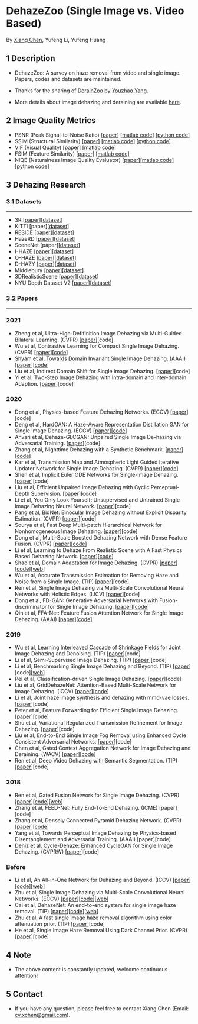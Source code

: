 # DehazeZoo (Single Image vs. Video Based)
By [Xiang Chen](https://cxtalk.github.io/), Yufeng Li, Yufeng Huang

## 1 Description
   * DehazeZoo: A survey on haze removal from video and single image. Papers, codes and datasets are maintained.

   * Thanks for the sharing of [DerainZoo](https://github.com/nnUyi/DerainZoo) by [Youzhao Yang](https://github.com/nnuyi).
   
   * More details about image dehazing and deraining are available [here](https://zhuanlan.zhihu.com/dehaze-derain).

## 2 Image Quality Metrics
* PSNR (Peak Signal-to-Noise Ratio) [[paper]](https://ieeexplore.ieee.org/stamp/stamp.jsp?tp=&arnumber=4550695) [[matlab code]](https://www.mathworks.com/help/images/ref/psnr.html) [[python code]](https://github.com/aizvorski/video-quality)
* SSIM (Structural Similarity) [[paper]](https://ieeexplore.ieee.org/stamp/stamp.jsp?tp=&arnumber=1284395) [[matlab code]](http://www.cns.nyu.edu/~lcv/ssim/ssim_index.m) [[python code]](https://github.com/aizvorski/video-quality/blob/master/ssim.py)
* VIF (Visual Quality) [[paper]](https://ieeexplore.ieee.org/stamp/stamp.jsp?tp=&arnumber=1576816) [[matlab code]](http://sse.tongji.edu.cn/linzhang/IQA/Evalution_VIF/eva-VIF.htm)
* FSIM (Feature Similarity) [[paper]](https://ieeexplore.ieee.org/stamp/stamp.jsp?tp=&arnumber=5705575) [[matlab code]](http://sse.tongji.edu.cn/linzhang/IQA/FSIM/FSIM.htm)
* NIQE (Naturalness Image Quality Evaluator) [[paper]](http://live.ece.utexas.edu/research/Quality/niqe_spl.pdf)[[matlab code]](http://live.ece.utexas.edu/research/Quality/index_algorithms.htm)[[python code]](https://github.com/aizvorski/video-quality/blob/master/niqe.py)

## 3 Dehazing Research
### 3.1 Datasets
------------
* 3R [[paper](https://arxiv.org/abs/2008.03864)][[dataset](https://github.com/chaimi2013/3R)]
* KITTI [paper][[dataset](http://www.cvlibs.net/datasets/kitti/eval_depth_all.php)]
* RESIDE [[paper](https://arxiv.org/pdf/1712.04143.pdf)][[dataset](https://sites.google.com/view/reside-dehaze-datasets)]
* HazeRD [[paper](http://www.ece.rochester.edu/~gsharma/papers/Zhang_ICIP2017_HazeRD.pdf)][[dataset](https://labsites.rochester.edu/gsharma/research/computer-vision/hazerd/)]
* SceneNet [paper][[dataset](https://robotvault.bitbucket.io/scenenet-rgbd.html)]
* I-HAZE [[paper](https://data.vision.ee.ethz.ch/cvl/ntire18//o-haze/O-HAZE.pdf)][[dataset](http://www.vision.ee.ethz.ch/ntire18/i-haze/)]
* O-HAZE [[paper](https://data.vision.ee.ethz.ch/cvl/ntire18//o-haze/O-HAZE.pdf)][[dataset](http://www.vision.ee.ethz.ch/ntire18/o-haze/)]
* D-HAZY [[paper](http://www.meo.etc.upt.ro/AncutiProjectPages/D_Hazzy_ICIP2016/D_HAZY_ICIP2016.pdf)][[dataset](https://www.researchgate.net/publication/307516141_D-HAZY_A_dataset_to_evaluate_quantitatively_dehazing_algorithms)]
* Middlebury [[paper](http://www.cs.middlebury.edu/~schar/papers/datasets-gcpr2014.pdf)][[dataset](http://vision.middlebury.edu/stereo/data/scenes2014/)]
* 3DRealisticScene [[paper](https://arxiv.org/abs/2004.08554)][[dataset](https://github.com/liruoteng/3DRealisticSceneDehaze)]
* NYU Depth Dataset V2 [[paper](https://cs.nyu.edu/~silberman/papers/indoor_seg_support.pdf)][[dataset](https://cs.nyu.edu/~silberman/datasets/nyu_depth_v2.html)]

### 3.2 Papers
--------------
### 2021
* Zheng et al, Ultra-High-Defifinition Image Dehazing via Multi-Guided Bilateral Learning. (CVPR) [[paper](https://openaccess.thecvf.com/content/CVPR2021/papers/Zheng_Ultra-High-Definition_Image_Dehazing_via_Multi-Guided_Bilateral_Learning_CVPR_2021_paper.pdf)][code]
* Wu et al, Contrastive Learning for Compact Single Image Dehazing. (CVPR) [[paper](https://arxiv.org/pdf/2104.09367.pdf)][[code](https://github.com/GlassyWu/AECR-Net)]
* Shyam et al, Towards Domain Invariant Single Image Dehazing. (AAAI) [[paper](https://arxiv.org/abs/2101.10449)][[code](https://github.com/PS06/DIDH)]
* Liu et al, Indirect Domain Shift for Single Image Dehazing. [[paper](https://arxiv.org/abs/2102.03268v1)][code]
* Yi et al, Two-Step Image Dehazing with Intra-domain and Inter-domain Adaption. [[paper](https://arxiv.org/pdf/2102.03501.pdf)][code]

### 2020
* Dong et al, Physics-based Feature Dehazing Networks. (ECCV) [[paper](https://www.ecva.net/papers/eccv_2020/papers_ECCV/papers/123750188.pdf)][code]
* Deng et al, HardGAN: A Haze-Aware Representation Distillation GAN for Single Image Dehazing. (ECCV) [[paper](https://www.ecva.net/papers/eccv_2020/papers_ECCV/papers/123510715.pdf)][[code](https://github.com/huangzilingcv/HardGAN)]
* Anvari et al, Dehaze-GLCGAN: Unpaired Single Image De-hazing via Adversarial Training. [[paper](http://xxx.itp.ac.cn/abs/2008.06632)][code]
* Zhang et al, Nighttime Dehazing with a Synthetic Benchmark. [[paper](https://arxiv.org/abs/2008.03864)][[code](https://github.com/chaimi2013/3R)]
* Kar et al, Transmission Map and Atmospheric Light Guided Iterative Updater Network for Single Image Dehazing. (CVPR) [[paper](http://xxx.itp.ac.cn/abs/2008.01701)][[code](https://github.com/aupendu/iterative-dehaze)]
* Shen et al, Implicit Euler ODE Networks for Single-Image Dehazing. [[paper](https://arxiv.org/abs/2007.06443)][code]
* Liu et al, Efficient Unpaired Image Dehazing with Cyclic Perceptual-Depth Supervision. [[paper](https://arxiv.org/abs/2007.05220)][code]
* Li et al, You Only Look Yourself: Unsupervised and Untrained Single Image Dehazing Neural Network. [[paper](https://arxiv.org/abs/2006.16829)][code]
* Pang et al, BidNet: Binocular Image Dehazing without Explicit Disparity Estimation. (CVPR) [[paper](http://openaccess.thecvf.com/content_CVPR_2020/papers/Pang_BidNet_Binocular_Image_Dehazing_Without_Explicit_Disparity_Estimation_CVPR_2020_paper.pdf)][code]
* Sourya et al, Fast Deep Multi-patch Hierarchical Network for Nonhomogeneous Image Dehazing. [[paper](https://arxiv.org/abs/2005.05999)][code]
* Dong et al, Multi-Scale Boosted Dehazing Network with Dense Feature Fusion. (CVPR) [[paper](https://arxiv.org/abs/2004.13388)][[code](https://github.com/BookerDeWitt/MSBDN-DFF)]
* Li et al, Learning to Dehaze From Realistic Scene with A Fast Physics Based Dehazing Network. [[paper](https://arxiv.org/abs/2004.08554)][[code](https://github.com/liruoteng/3DRealisticSceneDehaze)]
* Shao et al, Domain Adaptation for Image Dehazing. (CVPR) [[paper](https://arxiv.org/abs/2005.04668)][[code](https://github.com/HUSTSYJ/DA_dahazing)][[web](https://sites.google.com/site/renwenqi888)]
* Wu et al, Accurate Transmission Estimation for Removing Haze and Noise from a Single Image. (TIP) [[paper](https://ieeexplore.ieee.org/document/8891906)][code]
* Ren et al, Single Image Dehazing via Multi-Scale Convolutional Neural Networks with Holistic Edges. (IJCV) [[paper](https://link.springer.com/article/10.1007%2Fs11263-019-01235-8)][code]
* Dong et al, FD-GAN: Generative Adversarial Networks with Fusion-discriminator for Single Image Dehazing. [[paper](https://arxiv.org/abs/2001.06968)][[code](https://github.com/WeilanAnnn/FD-GAN)]
* Qin et al, FFA-Net: Feature Fusion Attention Network for Single Image Dehazing. (AAAI) [[paper](https://arxiv.org/abs/1911.07559)][[code](https://github.com/zhilin007/FFA-Net)]

### 2019
* Wu et al, Learning Interleaved Cascade of Shrinkage Fields for Joint Image Dehazing and Denoising. (TIP) [[paper](https://ieeexplore.ieee.org/document/8852852)][code]
* Li et al, Semi-Supervised Image Dehazing. (TIP) [[paper](https://ieeexplore.ieee.org/abstract/document/8902220/)][code]
* Li et al, Benchmarking Single Image Dehazing and Beyond. (TIP) [[paper](https://arxiv.org/abs/1712.04143)][code][[web](https://sites.google.com/site/boyilics/website-builder/reside)]
* Pei et al, Classification-driven Single Image Dehazing. [[paper](https://arxiv.org/abs/1911.09389)][code]
* Liu et al, GridDehazeNet: Attention-Based Multi-Scale Network for Image Dehazing. (ICCV) [[paper](https://arxiv.org/abs/1908.03245)][[code](https://github.com/proteus1991/GridDehazeNet)]
* Li et al, Joint haze image synthesis and dehazing with mmd-vae losses. [[paper](https://arxiv.org/abs/1905.05947)][code]
* Peter et al, Feature Forwarding for Efficient Single Image Dehazing. [[paper](https://arxiv.org/abs/1904.09059)][code]
* Shu et al, Variational Regularized Transmission Refinement for Image Dehazing. [[paper](https://arxiv.org/abs/1902.07069)][code]
* Liu et al, End-to-End Single Image Fog Removal using Enhanced Cycle Consistent Adversarial Networks. [[paper](https://arxiv.org/abs/1902.01374)][code]
* Chen et al, Gated Context Aggregation Network for Image Dehazing and Deraining. (WACV) [[paper](https://arxiv.org/abs/1811.08747)][[code](https://github.com/cddlyf/GCANet)]
* Ren et al, Deep Video Dehazing with Semantic Segmentation. (TIP) [[paper](https://ieeexplore.ieee.org/document/8492451)][code]

### 2018
* Ren et al, Gated Fusion Network for Single Image Dehazing. (CVPR) [[paper](https://arxiv.org/abs/1804.00213)][[code](https://github.com/rwenqi/GFN-dehazing)][[web](https://sites.google.com/site/renwenqi888/research/dehazing/gfn)]
* Zhang et al, FEED-Net: Fully End-To-End Dehazing. (ICME) [paper][code]
* Zhang et al, Densely Connected Pyramid Dehazing Network. (CVPR) [[paper](https://arxiv.org/abs/1803.08396)][[code](https://github.com/hezhangsprinter/DCPDN)]
* Yang et al, Towards Perceptual Image Dehazing by Physics-based Disentanglement and Adversarial Training. (AAAI) [paper][code]
* Deniz et al, Cycle-Dehaze: Enhanced CycleGAN for Single Image Dehazing. (CVPRW) [[paper](https://arxiv.org/abs/1805.05308v1)][code]

### Before
* Li et al, An All-in-One Network for Dehazing and Beyond. (ICCV) [[paper](https://arxiv.org/pdf/1707.06543.pdf)][[code](https://github.com/MayankSingal/PyTorch-Image-Dehazing)][[web](https://sites.google.com/site/boyilics/website-builder/project-page)]
* Zhu et al, Single Image Dehazing via Multi-Scale Convolutional Neural Networks. (ECCV) [[paper](https://drive.google.com/open?id=0B7PPbXPJRQp3TUJ0VjFaU1pIa28)][[code](https://sites.google.com/site/renwenqi888/research/dehazing/mscnndehazing/MSCNN_dehazing.zip?attredirects=0&d=1)][[web](https://sites.google.com/site/renwenqi888/research/dehazing/mscnndehazing)]
* Cai et al, DehazeNet: An end-to-end system for single image haze removal. (TIP) [[paper](http://caibolun.github.io/papers/DehazeNet.pdf)][[code](https://github.com/caibolun/DehazeNet)][[web](http://caibolun.github.io/DehazeNet/)]
* Zhu et al, A fast single image haze removal algorithm using color attenuation prior. (TIP) [[paper](https://ieeexplore.ieee.org/document/7128396)][code]
* He et al, Single Image Haze Removal Using Dark Channel Prior. (CVPR) [[paper](http://www.jiansun.org/papers/Dehaze_CVPR2009.pdf)][code]

## 4 Note
* The above content is constantly updated, welcome continuous attention!

## 5 Contact
* If you have any question, please feel free to contact Xiang Chen (Email: cv.xchen@gmail.com).
